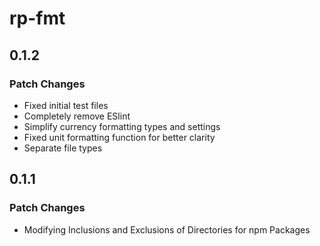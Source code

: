 # rp-fmt

## 0.1.2

### Patch Changes

- Fixed initial test files
- Completely remove ESlint
- Simplify currency formatting types and settings
- Fixed unit formatting function for better clarity
- Separate file types

## 0.1.1

### Patch Changes

- Modifying Inclusions and Exclusions of Directories for npm Packages
